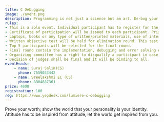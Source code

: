 ```yaml
---
title: C Debugging
image: ./event.png
description: Programming is not just a science but an art. De-bug your way out of the intricately coded C programs to prove your mettle. This event focus on testing the conceptual understanding of programming methodology to implement, test and debug the programs using programming language C.
rules: 
- This is a solo event. Individual participant has to register for the event. Unlimited participants per college/department are allowed. (Please do bring the ID card of college).
- Certificate of participation will be issued to each participant. Prizes and certificates will be - given to the winners.
- Laptops, books or any type of written/printed materials, use of internet/mobile phones arestrictly prohibited.
- Written objective test will be held for elimination round. This test will be of objective questions of multiple choices from C programming language.
- Top 5 participants will be selected for the final round. 
- Final round contain the implementation, debugging and error solving of one/ more programs in C - programming language with prescribed time limit.
- Organizing committee has a right to disqualify a participant in case of any indiscipline.
- Decision of judges shall be final and it will be binding to all.
eventHeads:
    - name: Suraj Salim(CS)
      phone: 7559033442
    - name: Sreelakshmi EC (CS)
      phone: 8304887361
prize: 4000
registration: 100
reg: https://www.yepdesk.com/lumiere-c-debugging
---
```


Prove your worth; show the world that your personality is your identity. Attitude has to be inspired from attitude, let the world get inspired from you.
